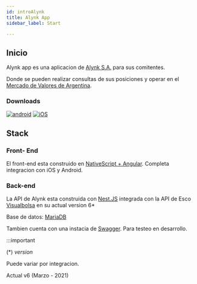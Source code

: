 ```yaml
---
id: introAlynk
title: Alynk App
sidebar_label: Start

---
```

## Inicio

Alynk app es una aplicacion de [Alynk S.A.](http://www.alynk.com.ar) para sus comitentes.

Donde se pueden realizar consultas de sus posiciones y operar en el [Mercado de Valores de Argentina](https://www.byma.com.ar/).

### Downloads
[![android][1]][2]
[![iOS][3]][4]

[1]:  https://freeiconshop.com/wp-content/uploads/edd/google-play-badge-128x128.png
[2]:  https://play.google.com/store/apps/details?id=ar.com.alynk.alynkapp&hl=en_SG&gl=US "Android"
[3]:  https://freeiconshop.com/wp-content/uploads/edd/app-store-badge-128x128.png
[4]:  https://apps.apple.com/us/app/alynk/id1491059231?l=es "iOS"

## Stack
### Front- End

El front-end esta construido en [NativeScript + Angular](https://docs.nativescript.org/angular/start/introduction.html). Completa integracion con iOS y Android.

### Back-end
La API de Alynk esta construida con [Nest.JS](https://nestjs.com/) integrada con la API de Esco [Visualbolsa](https://api.sistemasesco.com/swagger/index.html) en su actual version 6*

Base de datos:  [MariaDB](https://mariadb.org/)

Tambien cuenta con una instacia de [Swagger](https://alynkapi-test.uc.r.appspot.com/api-docs/). Para testeo en desarrollo.

:::important

(*) _version_
 
Puede variar por integracion. 

Actual v6 (Marzo - 2021)



